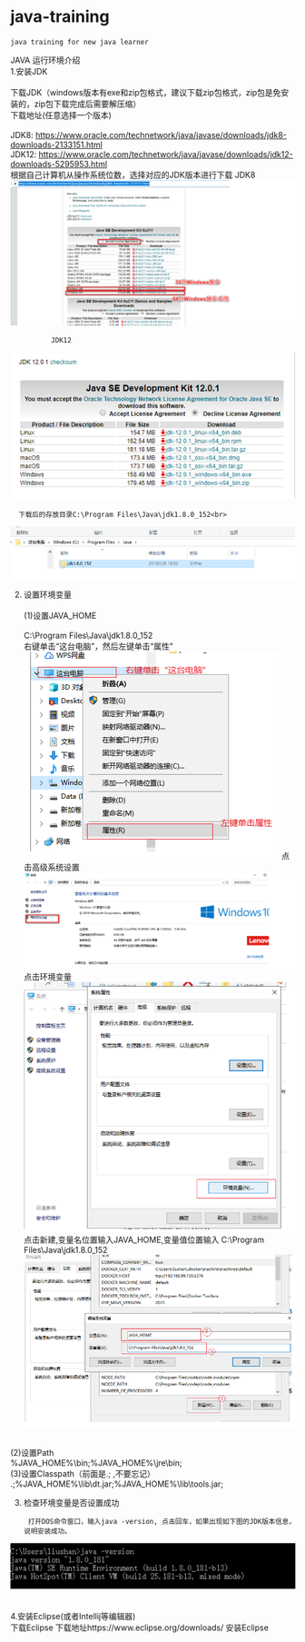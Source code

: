 # java-training   
    java training for new java learner   
JAVA 运行环境介绍   
1.安装JDK   
<br>
  下载JDK（windows版本有exe和zip包格式，建议下载zip包格式，zip包是免安装的，zip包下载完成后需要解压缩）<br>
        下载地址(任意选择一个版本)
        <br>
        <br>
        JDK8: https://www.oracle.com/technetwork/java/javase/downloads/jdk8-downloads-2133151.html
      <br>
              JDK12: https://www.oracle.com/technetwork/java/javase/downloads/jdk12-downloads-5295953.html
  <br>
        根据自己计算机从操作系统位数，选择对应的JDK版本进行下载
        JDK8
  ![image](https://github.com/sumingsoftware/images/blob/master/jdk.png)
  
              JDK12
  ![image](https://github.com/sumingsoftware/images/blob/master/JDK12.png)
   
      下载后的存放目录C:\Program Files\Java\jdk1.8.0_152<br>
   ![image](https://github.com/sumingsoftware/images/blob/master/JDK%E5%AD%98%E6%94%BE%E7%9B%AE%E5%BD%95.png)
  
2. 设置环境变量   <br>    
        (1)设置JAVA_HOME   
        <br>
        C:\Program Files\Java\jdk1.8.0_152
        <br>
        右键单击“这台电脑”，然后左键单击“属性”
        <br>
  ![image](https://github.com/sumingsoftware/images/blob/master/JAVA%E7%8E%AF%E5%A2%83%E5%8F%98%E9%87%8F%E8%AE%BE%E7%BD%AE1.png)
          点击高级系统设置
          <br>
  ![image](https://github.com/sumingsoftware/images/blob/master/JAVA%E7%8E%AF%E5%A2%83%E5%8F%98%E9%87%8F%E8%AE%BE%E7%BD%AE2.png)
         点击环境变量
         <br>
  ![image](https://github.com/sumingsoftware/images/blob/master/JAVA%E7%8E%AF%E5%A2%83%E5%8F%98%E9%87%8F%E8%AE%BE%E7%BD%AE3.png)
        点击新建,变量名位置输入JAVA_HOME,变量值位置输入 C:\Program Files\Java\jdk1.8.0_152
        <br>
  ![image](https://github.com/sumingsoftware/images/blob/master/JAVA%E7%8E%AF%E5%A2%83%E5%8F%98%E9%87%8F%E8%AE%BE%E7%BD%AE4.png)
 <br>
        (2)设置Path
        <br>
  %JAVA_HOME%\bin;%JAVA_HOME%\jre\bin;
  <br>
        (3)设置Classpath（前面是.; ,不要忘记）
        <br>
      .;%JAVA_HOME%\lib\dt.jar;%JAVA_HOME%\lib\tools.jar;
  
3. 检查环境变量是否设置成功

        打开DOS命令窗口，输入java -version, 点击回车，如果出现如下图的JDK版本信息，说明安装成功。
        
![image](https://github.com/sumingsoftware/images/blob/master/JAVA%20env%20check.png)
  
<br>
4.安装Eclipse(或者Intellij等编辑器)   
<br>
        下载Eclipse   
 下载地址https://www.eclipse.org/downloads/   
 安装Eclipse<br/>
